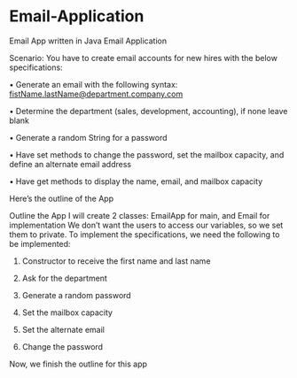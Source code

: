 # Email-Application
Email App written in Java
Email Application

Scenario: You have to create email accounts for new hires with the below specifications:

•	Generate an email with the following syntax: fistName.lastName@department.company.com

•	Determine the department (sales, development, accounting), if none leave blank

•	Generate a random String for a password

•	Have set methods to change the password, set the mailbox capacity, and define an alternate email address

•	Have get methods to display the name, email, and mailbox capacity

Here’s the outline of the App

Outline the App
I will create 2 classes: EmailApp for main, and Email for implementation
We don’t want the users to access our variables, so we set them to private. 
To implement the specifications, we need the following to be implemented:
 
1. Constructor to receive the first name and last name
	
2. Ask for the department
	
3. Generate a random password
	
4. Set the mailbox capacity
	
5. Set the alternate email
	
6. Change the password

Now, we finish the outline for this app

